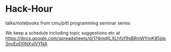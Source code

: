 # Hack-Hour
talks/notebooks from cmu/pitt programming seminar series

We keep a schedule including topic suggestions etc at https://docs.google.com/spreadsheets/d/174mdjILXLhfzf9sBRmWYmK85jjip3nyEqD0NXvIVYNA
